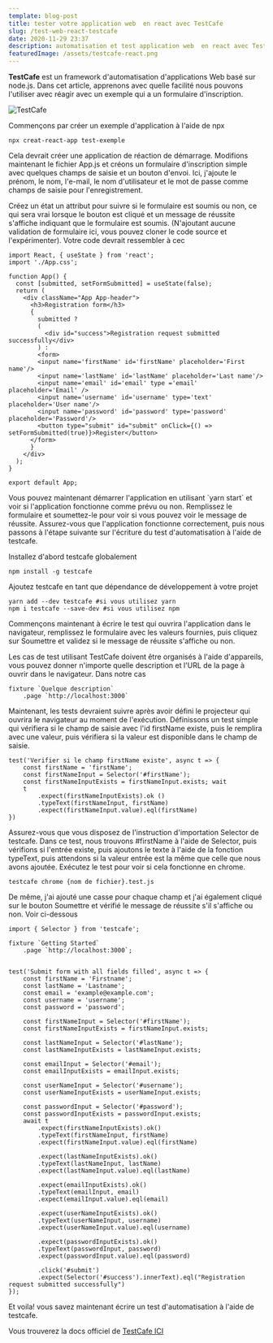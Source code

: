```yaml
---
template: blog-post
title: tester votre application web  en react avec TestCafe
slug: /test-web-react-testcafe
date: 2020-11-29 23:37
description: automatisation et test application web  en react avec TestCafe
featuredImage: /assets/testcafe-react.png
---
```

**TestCafe** est un framework d'automatisation d'applications Web basé sur node.js. Dans cet article, apprenons avec quelle facilité nous pouvons l'utiliser avec réagir avec un exemple qui a un formulaire d'inscription.

![TestCafe](/assets/ttc.png "TestCafe")

Commençons par créer un exemple d'application à l'aide de npx

```
npx creat-react-app test-exemple
```

Cela devrait créer une application de réaction de démarrage. Modifions maintenant le fichier App.js et créons un formulaire d'inscription simple avec quelques champs de saisie et un bouton d'envoi. Ici, j'ajoute le prénom, le nom, l'e-mail, le nom d'utilisateur et le mot de passe comme champs de saisie pour l'enregistrement.

Créez un état un attribut pour suivre si le formulaire est soumis ou non, ce qui sera vrai lorsque le bouton est cliqué et un message de réussite s'affiche indiquant que le formulaire est soumis. (N'ajoutant aucune validation de formulaire ici, vous pouvez cloner le code source et l'expérimenter). Votre code devrait ressembler à cec

```
import React, { useState } from 'react';
import './App.css';

function App() {
  const [submitted, setFormSubmitted] = useState(false);
  return (
    <div className="App App-header">
      <h3>Registration form</h3>
      {
        submitted ? 
        (
          <div id="success">Registration request submitted successfully</div>
        ) : 
        <form>
        <input name='firstName' id='firstName' placeholder='First name'/>
        <input name='lastName' id='lastName' placeholder='Last name'/>
        <input name='email' id='email' type ='email' placeholder='Email' />
        <input name='username' id='username' type='text' placeholder='User name'/>
        <input name='password' id='password' type='password' placeholder='Password'/>
        <button type="submit" id="submit" onClick={() => setFormSubmitted(true)}>Register</button>
      </form>
      }
    </div>
  );
}

export default App;
```

Vous pouvez maintenant démarrer l'application en utilisant \`yarn start\` et voir si l'application fonctionne comme prévu ou non. Remplissez le formulaire et soumettez-le pour voir si vous pouvez voir le message de réussite. Assurez-vous que l'application fonctionne correctement, puis nous passons à l'étape suivante sur l'écriture du test d'automatisation à l'aide de testcafe.

Installez d'abord testcafe globalement

```
npm install -g testcafe
```

Ajoutez testcafe en tant que dépendance de développement à votre projet

```
yarn add --dev testcafe #si vous utilisez yarn 
npm i testcafe --save-dev #si vous utilisez npm
```

Commençons maintenant à écrire le test qui ouvrira l'application dans le navigateur, remplissez le formulaire avec les valeurs fournies, puis cliquez sur Soumettre et validez si le message de réussite s'affiche ou non.

Les cas de test utilisant TestCafe doivent être organisés à l'aide d'appareils, vous pouvez donner n'importe quelle description et l'URL de la page à ouvrir dans le navigateur. Dans notre cas

```
fixture `Quelque description` 
    .page `http://localhost:3000`
```

Maintenant, les tests devraient suivre après avoir défini le projecteur qui ouvrira le navigateur au moment de l'exécution. Définissons un test simple qui vérifiera si le champ de saisie avec l'id firstName existe, puis le remplira avec une valeur, puis vérifiera si la valeur est disponible dans le champ de saisie.

```
test('Verifier si le champ firstName existe', async t => { 
    const firstName = 'firstName'; 
    const firstNameInput = Selector('#firstName'); 
    const firstNameInputExists = firstNameInput.exists; wait 
    t 
        .expect(firstNameInputExists).ok () 
        .typeText(firstNameInput, firstName) 
        .expect(firstNameInput.value).eql(firstName) 
})
```

Assurez-vous que vous disposez de l'instruction d'importation Selector de testcafe. Dans ce test, nous trouvons #firstName à l'aide de Selector, puis vérifions si l'entrée existe, puis ajoutons le texte à l'aide de la fonction typeText, puis attendons si la valeur entrée est la même que celle que nous avons ajoutée. Exécutez le test pour voir si cela fonctionne en chrome.

```
testcafe chrome {nom de fichier}.test.js
```

De même, j'ai ajouté une casse pour chaque champ et j'ai également cliqué sur le bouton Soumettre et vérifié le message de réussite s'il s'affiche ou non. Voir ci-dessous

```
import { Selector } from 'testcafe';
    
fixture `Getting Started`
    .page `http://localhost:3000`;


test('Submit form with all fields filled', async t => {
    const firstName = 'Firstname';
    const lastName = 'Lastname';
    const email = 'example@example.com';
    const username = 'username';
    const password = 'password';

    const firstNameInput = Selector('#firstName');
    const firstNameInputExists = firstNameInput.exists;

    const lastNameInput = Selector('#lastName');
    const lastNameInputExists = lastNameInput.exists;

    const emailInput = Selector('#email');
    const emailInputExists = emailInput.exists;

    const userNameInput = Selector('#username');
    const userNameInputExists = userNameInput.exists;

    const passwordInput = Selector('#password');
    const passwordInputExists = passwordInput.exists;
    await t
        .expect(firstNameInputExists).ok()
        .typeText(firstNameInput, firstName)
        .expect(firstNameInput.value).eql(firstName)

        .expect(lastNameInputExists).ok()
        .typeText(lastNameInput, lastName)
        .expect(lastNameInput.value).eql(lastName)

        .expect(emailInputExists).ok()
        .typeText(emailInput, email)
        .expect(emailInput.value).eql(email)

        .expect(userNameInputExists).ok()
        .typeText(userNameInput, username)
        .expect(userNameInput.value).eql(username)

        .expect(passwordInputExists).ok()
        .typeText(passwordInput, password)
        .expect(passwordInput.value).eql(password)

        .click('#submit')
        .expect(Selector('#success').innerText).eql("Registration request submitted successfully")    
});
```

Et voila! vous savez maintenant écrire un test d'automatisation à l'aide de testcafe.

Vous trouverez la docs officiel de [TestCafe ICI](https://testcafe.io/documentation/402634/guides)
